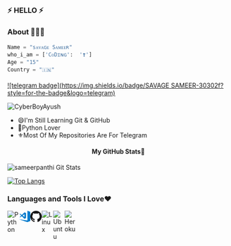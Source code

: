 
### ⚡ HELLO ⚡

### About 🙋🏻‍♂️
```python
Name = "sᴀᴠᴀɢᴇ Sᴀᴍᴇᴇʀ"
who_i_am = ['CᴏDɪɴɢ':  '❣️']
Age = "15"
Country = "🇮🇳"
```
#### 
[![telegram badge](https://img.shields.io/badge/SAVAGE SAMEER-30302f?style=for-the-badge&logo=telegram)](https://t.me/SAMEER_795)
<p align="left"> <img src="https://komarev.com/ghpvc/?username=SAVAGE SAMEER&label=Profile%20Views&color=orange&style=flat-square" alt="CyberBoyAyush" /> </p>

- 😄I'm Still Learning Git & GitHub
- 🥰Python Lover
- ⚜️Most Of My Repositories Are For Telegram

<h4 align="center"><b>My GitHub Stats💛</b></h4>

![sameerpanthi Git Stats](https://github-readme-stats.vercel.app/api?username=sameerpanthi&include_all_commits=true&count_private=true&theme=highcontrast)

[![Top Langs](https://github-readme-stats.vercel.app/api/top-langs/?username=sameerpanthi&layout=compact&theme=radical)](https://github.com/sameerpanthi)

### Languages and Tools I Love❤️
[<img align="left" alt="Python" width="26px" src="https://upload.wikimedia.org/wikipedia/commons/thumb/c/c3/Python-logo-notext.svg/600px-Python-logo-notext.svg.png" />](https://python.org/)
[<img align="left" alt="Visual Studio Code" width="26px" src="https://raw.githubusercontent.com/github/explore/80688e429a7d4ef2fca1e82350fe8e3517d3494d/topics/visual-studio-code/visual-studio-code.png" />](https://code.visualstudio.com/)
[<img align="left" alt="GitHub" width="26px" src="https://raw.githubusercontent.com/github/explore/78df643247d429f6cc873026c0622819ad797942/topics/github/github.png" />](https://git-scm.com/)
[<img align="left" alt="Linux" width="26px" src="https://www.freepnglogos.com/uploads/linux-png/difference-between-linux-and-window-operating-system-3.png" />](https://www.linux.org/)
[<img align="left" alt="Ubuntu" width="26px" src="https://assets.ubuntu.com/v1/29985a98-ubuntu-logo32.png" />](https://www.ubuntu.com)
[<img align="left" alt="Heroku" width="26px" src="https://www.nicepng.com/png/full/223-2233246_heroku-logo-salesforce-heroku.png" />](https://heroku.com/)

<br />
<br />
